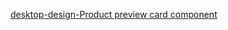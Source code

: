 [desktop-design-Product preview card component](https://github.com/Eduard38655/Product-preview-card-component/assets/93397077/9903eb08-dd78-4f9e-82d1-4a7e8c9f8e1b)
